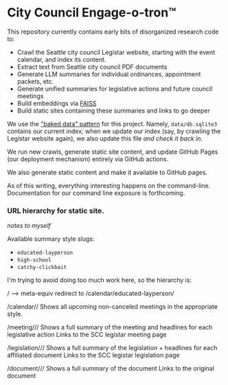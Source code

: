 # City Council Engage-o-tron™

This repository currently contains early bits of disorganized research code to:

- Crawl the Seattle city council Legistar website, starting with the event calendar, and index its content.
- Extract text from Seattle city council PDF documents
- Generate LLM summaries for individual ordinances, appointment packets, etc.
- Generate unified summaries for legislative actions and future council meetings
- Build embeddings via [FAISS](https://faiss.ai/)
- Build static sites containing these summaries and links to go deeper

We use the ["baked data" pattern](https://simonwillison.net/2021/Jul/28/baked-data/) for this project. Namely, `data/db.sqlite3` contains our current index; when we update our index (say, by crawling the Legistar website again), we also update this file _and check it back in_.

We run new crawls, generate static site content, and update GitHub Pages (our deployment mechanism) entirely via GitHub actions.

We also generate static content and make it available to GitHub pages.

As of this writing, everything interesting happens on the command-line. Documentation for our command line exposure is forthcoming.

### URL hierarchy for static site.

_notes to myself_

Available summary style slugs:

- `educated-layperson`
- `high-school`
- `catchy-clickbait`

I'm trying to avoid doing too much work here, so the hierarchy is:

/ --> meta-equiv redirect to /calendar/educated-layperson/

/calendar/<summary-style-slug>/
Shows all upcoming non-canceled meetings in the appropriate style.

/meeting/<id>/<summary-style-slug>/
Shows a full summary of the meeting and headlines for each legislative action
Links to the SCC legistar meeting page

/legislation/<id>/<summary-style-slug>/
Shows a full summary of the legislation + headlines for each affiliated document
Links to the SCC legistar legislation page

/document/<id>/<summary-style-slug>/
Shows a full summary of the document
Links to the original document
